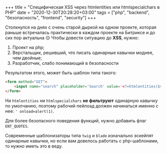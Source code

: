 +++
title = "Специфическая XSS через htmlentities или htmlspecialchars в PHP"
date = "2020-12-30T20:28:20+03:00"
tags = ["php", "backend", "безопасность", "frontend", "security"]
+++

Столкнулся на днях с очень старой дыркой на одном проекте, которая раньше встречалась практически в каждом проекте на
Битриксе и до сих пор актуальна 😔 Чтобы довести ситуацию до **XSS**, нужно:

1. Проект на php;
2. Верстальщик, решивший, что писать одинарные кавычки моднее, чем двойные;
3. Разработчик, слабо понимающий в безопасности

Результатом этого, может быть шаблон типа такого:

```html
<form method="GET">
    <input name="search" placeholder='Search' value='<?=htmlentities($variable);?>' />
</form>
```

Ни `htmlentities` ни `htmlspecialchars` **не фильтруют** одинарную кавычку по умолчанию, поэтому рабочий пейлоад
должен начинаться именно с нее: `' onload=alert(1)`.

Для более безопасного поведения функций, нужно добавить флаг `ENT_QUOTES`.

Современные шаблонизаторы типа `twig` и `blade` изначально эскейпят одинарные кавычки, но если вам довелось работать с
php-шаблонами, то нужно иметь это в веду.
